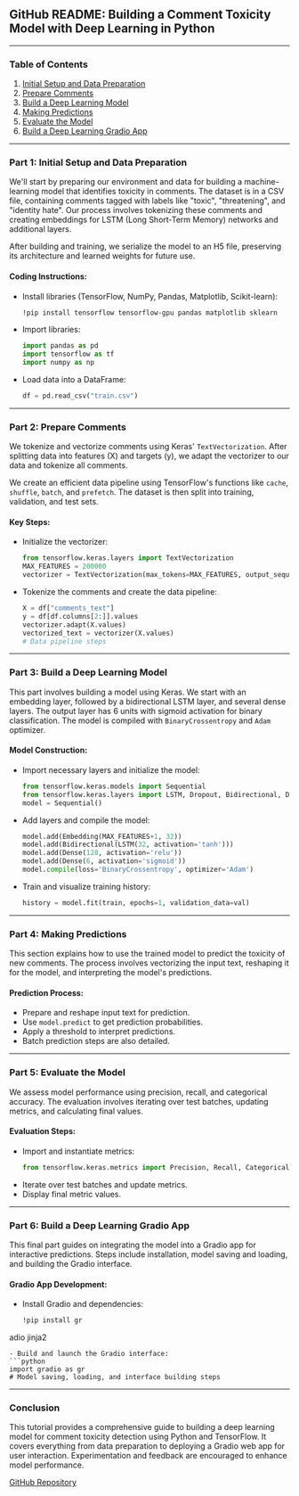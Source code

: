 ## GitHub README: Building a Comment Toxicity Model with Deep Learning in Python

---

### **Table of Contents**
1. [Initial Setup and Data Preparation](#part-1-initial-setup-and-data-preparation)
2. [Prepare Comments](#part-2-prepare-comments)
3. [Build a Deep Learning Model](#part-3-build-a-deep-learning-model)
4. [Making Predictions](#part-4-making-predictions)
5. [Evaluate the Model](#part-5-evaluate-the-model)
6. [Build a Deep Learning Gradio App](#part-6-build-a-deep-learning-gradio-app)

---

### Part 1: Initial Setup and Data Preparation
We'll start by preparing our environment and data for building a machine-learning model that identifies toxicity in comments. The dataset is in a CSV file, containing comments tagged with labels like "toxic", "threatening", and "identity hate". Our process involves tokenizing these comments and creating embeddings for LSTM (Long Short-Term Memory) networks and additional layers.

After building and training, we serialize the model to an H5 file, preserving its architecture and learned weights for future use.

#### Coding Instructions:
- Install libraries (TensorFlow, NumPy, Pandas, Matplotlib, Scikit-learn):
  ```bash
  !pip install tensorflow tensorflow-gpu pandas matplotlib sklearn
  ```
- Import libraries:
  ```python
  import pandas as pd
  import tensorflow as tf
  import numpy as np
  ```
- Load data into a DataFrame:
  ```python
  df = pd.read_csv("train.csv")
  ```

---

### Part 2: Prepare Comments
We tokenize and vectorize comments using Keras' `TextVectorization`. After splitting data into features (X) and targets (y), we adapt the vectorizer to our data and tokenize all comments.

We create an efficient data pipeline using TensorFlow's functions like `cache`, `shuffle`, `batch`, and `prefetch`. The dataset is then split into training, validation, and test sets.

#### Key Steps:
- Initialize the vectorizer:
  ```python
  from tensorflow.keras.layers import TextVectorization
  MAX_FEATURES = 200000
  vectorizer = TextVectorization(max_tokens=MAX_FEATURES, output_sequence_length=1800, output_mode='int')
  ```
- Tokenize the comments and create the data pipeline:
  ```python
  X = df["comments_text"]
  y = df[df.columns[2:]].values
  vectorizer.adapt(X.values)
  vectorized_text = vectorizer(X.values)
  # Data pipeline steps
  ```

---

### Part 3: Build a Deep Learning Model
This part involves building a model using Keras. We start with an embedding layer, followed by a bidirectional LSTM layer, and several dense layers. The output layer has 6 units with sigmoid activation for binary classification. The model is compiled with `BinaryCrossentropy` and `Adam` optimizer.

#### Model Construction:
- Import necessary layers and initialize the model:
  ```python
  from tensorflow.keras.models import Sequential
  from tensorflow.keras.layers import LSTM, Dropout, Bidirectional, Dense, Embedding
  model = Sequential()
  ```
- Add layers and compile the model:
  ```python
  model.add(Embedding(MAX_FEATURES+1, 32))
  model.add(Bidirectional(LSTM(32, activation='tanh')))
  model.add(Dense(128, activation='relu'))
  model.add(Dense(6, activation='sigmoid'))
  model.compile(loss='BinaryCrossentropy', optimizer='Adam')
  ```
- Train and visualize training history:
  ```python
  history = model.fit(train, epochs=1, validation_data=val)
  ```

---

### Part 4: Making Predictions
This section explains how to use the trained model to predict the toxicity of new comments. The process involves vectorizing the input text, reshaping it for the model, and interpreting the model's predictions.

#### Prediction Process:
- Prepare and reshape input text for prediction.
- Use `model.predict` to get prediction probabilities.
- Apply a threshold to interpret predictions.
- Batch prediction steps are also detailed.

---

### Part 5: Evaluate the Model
We assess model performance using precision, recall, and categorical accuracy. The evaluation involves iterating over test batches, updating metrics, and calculating final values.

#### Evaluation Steps:
- Import and instantiate metrics:
  ```python
  from tensorflow.keras.metrics import Precision, Recall, CategoricalAccuracy
  ```
- Iterate over test batches and update metrics.
- Display final metric values.

---

### Part 6: Build a Deep Learning Gradio App
This final part guides on integrating the model into a Gradio app for interactive predictions. Steps include installation, model saving and loading, and building the Gradio interface.

#### Gradio App Development:
- Install Gradio and dependencies:
  ```bash
  !pip install gr

adio jinja2
  ```
- Build and launch the Gradio interface:
  ```python
  import gradio as gr
  # Model saving, loading, and interface building steps
  ```

---

### **Conclusion**
This tutorial provides a comprehensive guide to building a deep learning model for comment toxicity detection using Python and TensorFlow. It covers everything from data preparation to deploying a Gradio web app for user interaction. Experimentation and feedback are encouraged to enhance model performance.

[GitHub Repository](https://github.com/KhalidOvrFitter/CommentToxicityModel)
